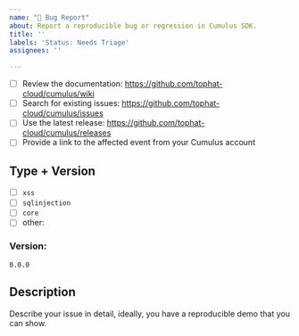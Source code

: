 ```yaml
---
name: "🐛 Bug Report"
about: Report a reproducible bug or regression in Cumulus SDK.
title: ''
labels: 'Status: Needs Triage'
assignees: ''

---
```


<!-- Requirements: please go through this checklist before opening a new issue -->

- [ ] Review the documentation: https://github.com/tophat-cloud/cumulus/wiki
- [ ] Search for existing issues: https://github.com/tophat-cloud/cumulus/issues
- [ ] Use the latest release: https://github.com/tophat-cloud/cumulus/releases
- [ ] Provide a link to the affected event from your Cumulus account

## Type + Version

- [ ] `xss`
- [ ] `sqlinjection`
- [ ] `core`
- [ ] other:

### Version:

```
0.0.0
```

## Description

Describe your issue in detail, ideally, you have a reproducible demo that you can show.
